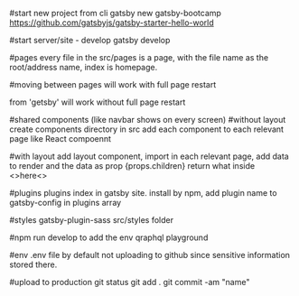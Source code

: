 #start new project from cli
gatsby new gatsby-bootcamp https://github.com/gatsbyjs/gatsby-starter-hello-world

#start server/site - develop
gatsby develop

#pages
every file in the src/pages is a page, with the file name as the root/address name, index is homepage.

#moving between pages
<a>will work with full page restart</a>
<Link> from 'getsby' will work without full page restart

#shared components (like navbar shows on every screen)
#without layout
create components directory in src
add each component to each relevant page like React compoennt <Footer/>
#with layout
add layout component, import in each relevant page,
add <Layout>data to render</Layout> and the data as prop
{props.children} return what inside <>here<>

#plugins
plugins index in gatsby site.
install by npm,
add plugin name to gatsby-config in plugins array


#styles
gatsby-plugin-sass
src/styles folder

#npm run develop to add the env qraphql playground

#env
.env file by default not uploading to github since sensitive information stored there.

#upload to production
git status
git add . 
git commit -am "name"